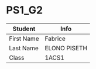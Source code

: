 # PS1_G2
| Student | Info         |
| --- |--------------|
| First Name | Fabrice      |
| Last Name| ELONO PISETH |
| Class | 1ACS1        |